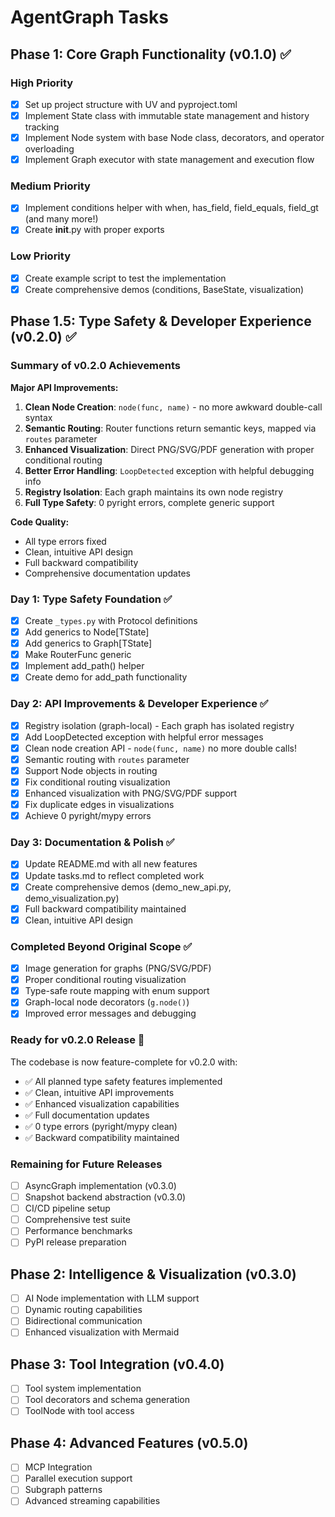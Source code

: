# AgentGraph Tasks

## Phase 1: Core Graph Functionality (v0.1.0) ✅

### High Priority
- [x] Set up project structure with UV and pyproject.toml
- [x] Implement State class with immutable state management and history tracking
- [x] Implement Node system with base Node class, decorators, and operator overloading
- [x] Implement Graph executor with state management and execution flow

### Medium Priority
- [x] Implement conditions helper with when, has_field, field_equals, field_gt (and many more!)
- [x] Create __init__.py with proper exports

### Low Priority
- [x] Create example script to test the implementation
- [x] Create comprehensive demos (conditions, BaseState, visualization)

## Phase 1.5: Type Safety & Developer Experience (v0.2.0) ✅

### Summary of v0.2.0 Achievements

**Major API Improvements:**
1. **Clean Node Creation**: `node(func, name)` - no more awkward double-call syntax
2. **Semantic Routing**: Router functions return semantic keys, mapped via `routes` parameter
3. **Enhanced Visualization**: Direct PNG/SVG/PDF generation with proper conditional routing
4. **Better Error Handling**: `LoopDetected` exception with helpful debugging info
5. **Registry Isolation**: Each graph maintains its own node registry
6. **Full Type Safety**: 0 pyright errors, complete generic support

**Code Quality:**
- All type errors fixed
- Clean, intuitive API design
- Full backward compatibility
- Comprehensive documentation updates

### Day 1: Type Safety Foundation ✅
- [x] Create `_types.py` with Protocol definitions
- [x] Add generics to Node[TState]
- [x] Add generics to Graph[TState]
- [x] Make RouterFunc generic
- [x] Implement add_path() helper
- [x] Create demo for add_path functionality

### Day 2: API Improvements & Developer Experience ✅
- [x] Registry isolation (graph-local) - Each graph has isolated registry
- [x] Add LoopDetected exception with helpful error messages
- [x] Clean node creation API - `node(func, name)` no more double calls!
- [x] Semantic routing with `routes` parameter
- [x] Support Node objects in routing
- [x] Fix conditional routing visualization
- [x] Enhanced visualization with PNG/SVG/PDF support
- [x] Fix duplicate edges in visualizations
- [x] Achieve 0 pyright/mypy errors

### Day 3: Documentation & Polish ✅
- [x] Update README.md with all new features
- [x] Update tasks.md to reflect completed work
- [x] Create comprehensive demos (demo_new_api.py, demo_visualization.py)
- [x] Full backward compatibility maintained
- [x] Clean, intuitive API design

### Completed Beyond Original Scope ✅
- [x] Image generation for graphs (PNG/SVG/PDF)
- [x] Proper conditional routing visualization
- [x] Type-safe route mapping with enum support
- [x] Graph-local node decorators (`g.node()`)
- [x] Improved error messages and debugging

### Ready for v0.2.0 Release 🚀

The codebase is now feature-complete for v0.2.0 with:
- ✅ All planned type safety features implemented
- ✅ Clean, intuitive API improvements
- ✅ Enhanced visualization capabilities
- ✅ Full documentation updates
- ✅ 0 type errors (pyright/mypy clean)
- ✅ Backward compatibility maintained

### Remaining for Future Releases
- [ ] AsyncGraph implementation (v0.3.0)
- [ ] Snapshot backend abstraction (v0.3.0)
- [ ] CI/CD pipeline setup
- [ ] Comprehensive test suite
- [ ] Performance benchmarks
- [ ] PyPI release preparation

## Phase 2: Intelligence & Visualization (v0.3.0)
- [ ] AI Node implementation with LLM support
- [ ] Dynamic routing capabilities
- [ ] Bidirectional communication
- [ ] Enhanced visualization with Mermaid

## Phase 3: Tool Integration (v0.4.0)
- [ ] Tool system implementation
- [ ] Tool decorators and schema generation
- [ ] ToolNode with tool access

## Phase 4: Advanced Features (v0.5.0)
- [ ] MCP Integration
- [ ] Parallel execution support
- [ ] Subgraph patterns
- [ ] Advanced streaming capabilities